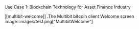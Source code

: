 Use Case 1: Blockchain Texhnology for Asset Finance Industry

[[multibit-welcome]]
.The Multibit bitcoin client Welcome screen
image::images/test.png["MultibitWelcome"]

